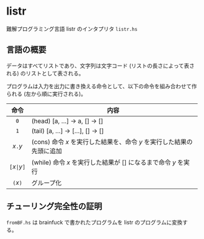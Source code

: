 # listr

難解プログラミング言語 listr のインタプリタ `listr.hs`

## 言語の概要

データはすべてリストであり、文字列は文字コード (リストの長さによって表される) のリストとして表される。

プログラムは入力を出力に書き換える命令として、以下の命令を組み合わせて作られる (左から順に実行される)。

|命令|内容|
|:---:|---|
|`0`|(head) [a, …] → a, [] → []|
|`1`|(tail) [a, …] → […], [] → []|
|_x_`.`_y_|(cons) 命令 _x_ を実行した結果を、命令 _y_ を実行した結果の先頭に追加|
|`[`_x_`\|`_y_`]`|(while) 命令 _x_ を実行した結果が [] になるまで命令 _y_ を実行|
|`(`_x_`)`|グループ化|

## チューリング完全性の証明

`fromBF.hs` は brainfuck で書かれたプログラムを listr のプログラムに変換する。